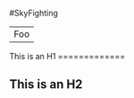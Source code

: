 #SkyFighting
<table>
    <tr>
        <td>Foo</td>
    </tr>
</table>
This is an H1
=============

This is an H2
-------------

